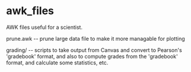 # awk_files
AWK files useful for a scientist.

prune.awk -- prune large data file to make it more managable for plotting

grading/ -- scripts to take output from Canvas and convert to Pearson's 'gradebook' format,
          and also to compute grades from the 'gradebook' format, and calculate some
          statistics, etc.
